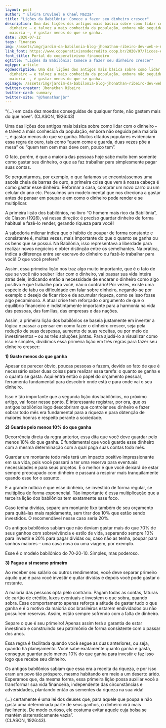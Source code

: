 ```yaml
---
layout: post
author: " Elvira Cruvinel e Chael Mazza"
title: "Lições da Babilônia: Comece a fazer seu dinheiro crescer"
description: Uma das lições dos antigos mais básica sobre como lidar com o
  dinheiro – e talvez a mais conhecida da população, embora não seguida pela
  maioria –, é gastar menos do que se ganha.
date: 2020-07-12
tags: Finanças
img: /assets/img/jardim-da-babilonia-blog-jhonathan-ribeiro-dev-web-e-mobile.jpg
link_font: https://www.cooperativismodecredito.coop.br/2020/07/licoes-da-babilonia-comece-a-fazer-seu-dinheiro-crescer-por-elvira-cruvinel-e-chael-mazza/
font_title: Portal do cooperativismo financeiro
ogtitle: "Lições da Babilônia: Comece a fazer seu dinheiro crescer"
ogtype: article
ogdescription: Uma das lições dos antigos mais básica sobre como lidar com o
  dinheiro – e talvez a mais conhecida da população, embora não seguida pela
  maioria –, é gastar menos do que se ganha.
ogimage: /assets/img/jardim-da-babilonia-blog-jhonathan-ribeiro-dev-web-e-mobile.jpg
twitter-creator: Jhonathan Ribeiro
twitter-card: summary
twitter-site: "@Jhonathanjbr"
---
```

“(…) em cada dez moedas conseguidas de qualquer fonte, não gastem mais do que nove”. (CLASON, 1926:43)

Uma das lições dos antigos mais básica sobre como lidar com o dinheiro – e talvez a mais conhecida da população, embora não seguida pela maioria –, é gastar menos do que se ganha. Muitos ditados populares evidenciam essa regra de ouro, tais como “quem come e guarda, duas vezes põe a mesa” ou “quem tem cem mas deve cem, pouco tem”.

O fato, porém, é que a maioria das pessoas hoje sabe muito bem somente como gastar seu dinheiro, o que as faz trabalhar para simplesmente pagar suas contas.

Se perguntarmos, por exemplo, o que faríamos se encontrássemos uma sacola cheia de barras de ouro, a primeira coisa que vem à nossa cabeça é como gastar esse dinheiro. Reformar a casa, comprar um novo carro ou um celular do ano etc. Possuímos um modelo mental que nos direciona a gastar antes de pensar em poupar e em como o dinheiro pode render e se multiplicar.

A primeira lição dos babilônios, no livro “O homem mais rico da Babilônia”, de Clason (1926), vai nessa direção: é preciso guardar dinheiro de forma habitual e fazê-lo render, gerando riqueza para você!

A sabedoria milenar indica que o hábito de poupar de forma constante e consistente é, muitas vezes, mais importante do que o quanto se ganha ou os bens que se possui. Na Babilônia, isso representava a liberdade para realizar novos negócios e obter distinção entre os semelhantes. Na prática, indica a diferença entre ser escravo do dinheiro ou fazê-lo trabalhar para você! O que você prefere?

Assim, essa primeira lição nos traz algo muito importante, que é o fato de que se você não souber lidar com o dinheiro, vai passar sua vida inteira atrás dele, indicando então a necessidade de encarar o dinheiro como algo positivo e que trabalhe para você, não o contrário! Por vezes, existe uma espécie de tabu ou dificuldade em falar sobre dinheiro, negando-se por exemplo o desejo de ficar rico e de acumular riqueza, como se isso fosse algo pecaminoso. A atual crise tem reforçado o argumento de que o equilíbrio financeiro é indistintamente importante para a harmonia na vida das pessoas, das famílias, das empresas e das nações.

Assim, a primeira lição dos babilônios se baseia justamente em inverter a lógica e passar a pensar em como fazer o dinheiro crescer, seja pela redução de suas despesas, aumento de suas receitas, ou por meio de investimentos – ou as três soluções juntas. Para ajudá-lo a visualizar como isso é simples, dividimos essa primeira lição em três regras para fazer seu dinheiro crescer:

**1) Gaste menos do que ganha**

Apesar de parecer óbvio, poucas pessoas o fazem, devido ao fato de que é necessário saber duas coisas para realizar essa tarefa: o quanto se ganha e o quanto se gasta. Aqui entra então o papel do orçamento pessoal, ferramenta fundamental para descobrir onde está e para onde vai o seu dinheiro.

Isso é tão importante que a segunda lição dos babilônios, no próximo artigo, vai focar nesse ponto. É interessante registrar, por ora, que os antigos babilônios logo descobriram que controlar seu dinheiro e fazer sobrar todo mês era fundamental para a riqueza e para obtenção de maiores honras e respeito perante a sociedade.

**2) Guarde pelo menos 10% do que ganha**

Decorrência direta da regra anterior, essa dita que você deve guardar pelo menos 10% do que ganha. É fundamental que você guarde esse dinheiro com a mesma determinação com a qual paga suas contas todo mês.

Guardar um montante todo mês terá um impacto positivo impressionante em sua vida, pois você passará a ter uma reserva para eventuais necessidades e para seus projetos. E o melhor é que você deixará de estar sempre preocupado com dinheiro e passará a respirar mais tranquilamente quando esse for o assunto.

E a grande notícia é que esse dinheiro, se investido de forma regular, se multiplica de forma exponencial. Tão importante é essa multiplicação que a terceira lição dos babilônios tem exatamente esse foco.

Caso tenha dívidas, separe um montante fixo também de seu orçamento para quitá-las mais rapidamente, sem tirar dos 10% que estão sendo investidos. O recomendável nesse caso seria 20%.

Os antigos babilônios sabiam que não deviam gastar mais do que 70% de seus ganhos com sobrevivência e estilo de vida, separando sempre 10% para investir e 20% para pagar dívidas ou, caso não as tenha, poupar para sonhos maiores – uma casa nova ou uma viagem, por exemplo.

Esse é o modelo babilônico do 70-20-10. Simples, mas poderoso.

**3) Pague a si mesmo primeiro**

Ao receber seu salário ou outros rendimentos, você deve separar primeiro aquilo que é para você investir e quitar dívidas e depois você pode gastar o restante.

A maioria das pessoas opta pelo contrário. Pagam todas as contas, faturas de cartão de crédito, luxos eventuais e investem o que sobra, quando sobra. Esse comportamento apenas reforça a atitude de gastar tudo o que ganha e é o motivo da maioria dos brasileiros estarem endividados ou não possuírem reservas. Assim, estão sempre sofrendo com a falta de dinheiro.

Separe o que é seu primeiro! Apenas assim terá a garantia de estar investindo e construindo seu patrimônio de forma consistente com o passar dos anos.

Essa regra é facilitada quando você segue as duas anteriores, ou seja, quando há planejamento. Você sabe exatamente quanto ganha e gasta, consegue guardar pelo menos 10% do que ganha para investir e faz isso logo que recebe seu dinheiro.

Os antigos babilônios sabiam que essa era a receita da riqueza, e por isso eram um povo tão próspero, mesmo habitando em meio a um deserto árido. Esperamos que, da mesma forma, essa primeira lição possa auxiliar você a transformar sua vida financeira, independente das circunstâncias e adversidades, plantando então as sementes da riqueza na sua vida!

(…) certamente é uma lei dos deuses que, para aquele que poupa e não gasta uma determinada parte de seus ganhos, o dinheiro virá mais facilmente. De modo curioso, ele costuma evitar aquele cuja bolsa se mantém sistematicamente vazia”.\
(CLASON, 1926:43).
